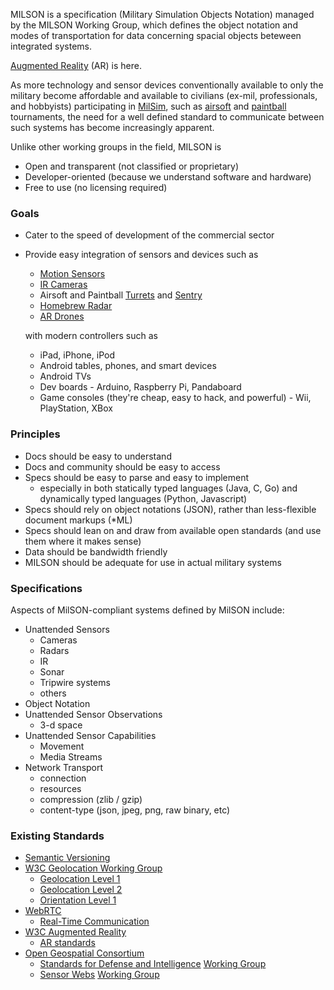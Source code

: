 MILSON is a specification (Military Simulation Objects Notation) managed by the MILSON Working Group, which defines the object notation and modes of transportation for data concerning spacial objects beteween integrated systems.

[Augmented Reality](http://en.wikipedia.org/wiki/Augmented_reality) (AR) is here.

As more technology and sensor devices conventionally available to only the military become affordable and available to civilians (ex-mil, professionals, and hobbyists) participating in 
[MilSim](http://en.wikipedia.org/wiki/MilSim),
such as
[airsoft](http://en.wikipedia.org/wiki/Airsoft)
and
[paintball](http://en.wikipedia.org/wiki/Paintball) tournaments,
the need for a well defined standard to communicate between such systems has become increasingly apparent.

Unlike other working groups in the field, MILSON is

  * Open and transparent (not classified or proprietary)
  * Developer-oriented (because we understand software and hardware)
  * Free to use (no licensing required)

### Goals

  * Cater to the speed of development of the commercial sector

  * Provide easy integration of sensors and devices such as

    * [Motion Sensors](http://clipaday.com/videos/motion-sensor-paintball-gun)
    * [IR Cameras](http://dopepaintball.com/auction.php?QueryKeywords=ir%20camera)
    * Airsoft and Paintball [Turrets](http://www.youtube.com/watch?v=6QcfZGDvHU8) and [Sentry](http://www.paintballsentry.com/)
    * [Homebrew Radar](http://www.youtube.com/watch?v=MViVyocQhVw)
    * [AR Drones](http://ardrone.parrot.com/)

    with modern controllers such as

    * iPad, iPhone, iPod
    * Android tables, phones, and smart devices
    * Android TVs
    * Dev boards - Arduino, Raspberry Pi, Pandaboard
    * Game consoles (they're cheap, easy to hack, and powerful) - Wii, PlayStation, XBox

### Principles

  * Docs should be easy to understand
  * Docs and community should be easy to access
  * Specs should be easy to parse and easy to implement
    * especially in both statically typed languages (Java, C, Go) and dynamically typed languages (Python, Javascript)
  * Specs should rely on object notations (JSON), rather than less-flexible document markups (\*ML)
  * Specs should lean on and draw from available open standards (and use them where it makes sense)
  * Data should be bandwidth friendly
  * MILSON should be adequate for use in actual military systems

### Specifications

Aspects of MilSON-compliant systems defined by MilSON include:

  * Unattended Sensors
    * Cameras
    * Radars
    * IR
    * Sonar
    * Tripwire systems
    * others
  * Object Notation
  * Unattended Sensor Observations
    * 3-d space
  * Unattended Sensor Capabilities
    * Movement
    * Media Streams
  * Network Transport
    * connection
    * resources
    * compression (zlib / gzip)
    * content-type (json, jpeg, png, raw binary, etc)

### Existing Standards

  * [Semantic Versioning](http://semver.org)
  * [W3C Geolocation Working Group](http://www.w3.org/2008/geolocation/)
    * [Geolocation Level 1](http://dev.w3.org/geo/api/spec-source.html)
    * [Geolocation Level 2](http://dev.w3.org/geo/api/spec-source-v2)
    * [Orientation Level 1](http://dev.w3.org/geo/api/spec-source-orientation.html)
  * [WebRTC](http://www.webrtc.org/)
    * [Real-Time Communication](http://dev.w3.org/2011/webrtc/editor/webrtc.html)
  * [W3C Augmented Reality](http://www.w3.org/community/ar/)
    * [AR standards](http://www.perey.com/ARStandards/existing-standards/)
  * [Open Geospatial Consortium](http://www.opengeospatial.org/)
    * [Standards for Defense and Intelligence](http://www.opengeospatial.org/domain/defense_and_intel) [Working Group](http://www.opengeospatial.org/projects/groups/dandidwg)
    * [Sensor Webs](http://www.opengeospatial.org/domain/swe) [Working Group](http://www.opengeospatial.org/projects/groups/sensorwebdwg)
